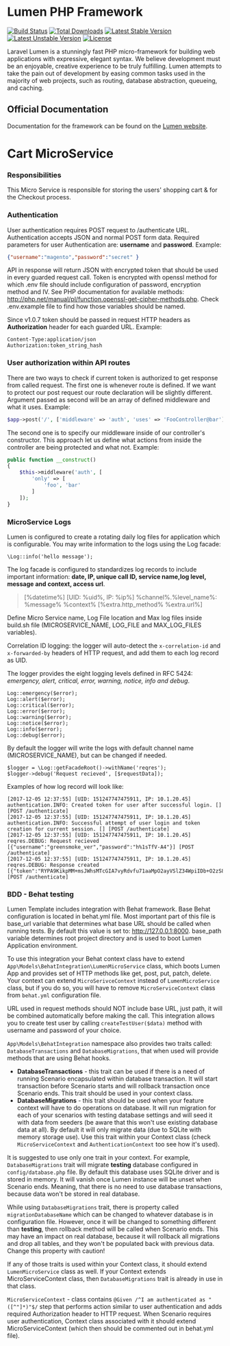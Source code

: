 # Lumen PHP Framework

[![Build Status](https://travis-ci.org/laravel/lumen-framework.svg)](https://travis-ci.org/laravel/lumen-framework)
[![Total Downloads](https://poser.pugx.org/laravel/lumen-framework/d/total.svg)](https://packagist.org/packages/laravel/lumen-framework)
[![Latest Stable Version](https://poser.pugx.org/laravel/lumen-framework/v/stable.svg)](https://packagist.org/packages/laravel/lumen-framework)
[![Latest Unstable Version](https://poser.pugx.org/laravel/lumen-framework/v/unstable.svg)](https://packagist.org/packages/laravel/lumen-framework)
[![License](https://poser.pugx.org/laravel/lumen-framework/license.svg)](https://packagist.org/packages/laravel/lumen-framework)

Laravel Lumen is a stunningly fast PHP micro-framework for building web applications with expressive, elegant syntax. We believe development must be an enjoyable, creative experience to be truly fulfilling. Lumen attempts to take the pain out of development by easing common tasks used in the majority of web projects, such as routing, database abstraction, queueing, and caching.

## Official Documentation

Documentation for the framework can be found on the [Lumen website](http://lumen.laravel.com/docs).

# Cart MicroService

### Responsibilities

This Micro Service is responsible for storing the users' shopping cart & for the Checkout process.

### Authentication

User authentication requires POST request to /authenticate URL. Authentication accepts JSON and normal POST form data.
Required parameters for user Authentication are: **username** and **password**.
Example:
```json
{"username":"magento","password":"secret" }
```
API in response will return JSON with encrypted token that should be used in every guarded request call.
Token is encrypted with openssl method for which .env file should include configuration of
password, encryption method and IV. See PHP documentation for available methods: http://php.net/manual/pl/function.openssl-get-cipher-methods.php. Check .env.example file to find how those variables should be named.

Since v1.0.7 token should be passed in request HTTP headers as **Authorization** header for each guarded URL.
Example:
```
Content-Type:application/json
Authorization:token_string_hash
```

### User authorization within API routes

There are two ways to check if current token is authorized to get response from called request.
The first one is whenever route is defined. If we want to protect our post request our route
declaration will be slightly different. Argument passed as second will be an array of defined
middleware and what it uses. Example:
```php
$app->post('/', ['middleware' => 'auth', 'uses' => 'FooController@bar']);
```

The second one is to specify our middleware inside of our controller's constructor.
This approach let us define what actions from inside the controller are being protected and what not.
Example:
```php
public function __construct()
{
    $this->middleware('auth', [
        'only' => [
            'foo', 'bar'
        ]
    ]);
}
```

### MicroService Logs

Lumen is configured to create a rotating daily log files for application which is configurable. You may write information to the logs using the Log facade:

```
\Log::info('hello message');
```
The log facade is configured to standardizes log records to include important information:
**date, IP, unique call ID, service name,log level, message and context, access url**.

> [%datetime%] [UID: %uid%, IP: %ip%] %channel%.%level_name%: %message% %context% [%extra.http_method% %extra.url%]



Define Micro Service name, Log File location and Max log files inside build.sh file (MICROSERVICE_NAME, LOG_FILE and MAX_LOG_FILES variables).

Correlation ID logging: the logger will auto-detect the `x-correlation-id` and `x-forwarded-by` headers of HTTP request, and add them to each log record as UID.

The logger provides the eight logging levels defined in RFC 5424: _emergency, alert, critical, error, warning, notice, info and debug_.

```
Log::emergency($error);
Log::alert($error);
Log::critical($error);
Log::error($error);
Log::warning($error);
Log::notice($error);
Log::info($error);
Log::debug($error);
```

By default the logger will write the logs with default channel name (MICROSERVICE_NAME), but can be changed if needed.

```
$logger = \Log::getFacadeRoot()->withName('reqres');
$logger->debug('Request recieved', [$requestData]);
```

Examples of how log record will look like:
```
[2017-12-05 12:37:55] [UID: 151247747475911, IP: 10.1.20.45] authentication.INFO: Created token for user after successful login. [] [POST /authenticate]
[2017-12-05 12:37:55] [UID: 151247747475911, IP: 10.1.20.45] authentication.INFO: Successful attempt of user login and token creation for current session. [] [POST /authenticate]
[2017-12-05 12:37:55] [UID: 151247747475911, IP: 10.1.20.45] reqres.DEBUG: Request recieved [{"username":"greensmoke_ver","password":"h%1sTfV-A4"}] [POST /authenticate]
[2017-12-05 12:37:55] [UID: 151247747475911, IP: 10.1.20.45] reqres.DEBUG: Response created [{"token":"RYPA9KikpMM+msJWhsMTcGIA7vyRdvfu71aaMpO2ayVSlZ34WpiIDb+O2zS8BKT0kG2xyYGAjJvX4wh4DjGRpu+zZFaRKgyCz9hlh67vMXI="}] [POST /authenticate]
```

### BDD - Behat testing

Lumen Template includes integration with Behat framework.
Base Behat configuration is located in behat.yml file. Most important part of this file is base_url variable that determines what base URL should be called when running tests.
By default this value is set to: http://127.0.0.1:8000.
base_path variable determines root project directory and is used to boot Lumen Application environment.

To use this integration your Behat context class have to extend `App\Models\BehatIntegration\LumenMicroService` class,
which boots Lumen App and provides set of HTTP methods like get, post, put, patch, delete. Your context can extend `MicroSerivceContext` instead
of `LumenMicroService` class, but if you do so, you will have to remove `MicroServiceContext` class from `behat.yml` configuration file.

URL used in request methods should NOT include base URL, just path, it will be combined automatically before making the call.
This integration allows you to create test user by calling `createTestUser($data)` method with username and password of your choice.

`App\Models\BehatIntegration` namespace also provides two traits called: `DatabaseTransactions` and `DatabaseMigrations`, that when used will provide methods that are using Behat hooks.
 * **DatabaseTransactions** - this trait can be used if there is a need of running Scenario encapsulated within database transaction. 
 It will start transaction before Scenario starts and will rollback transaction once Scenario ends. This trait should be used in your context class.
 * **DatabaseMigrations** - this trait should be used when your feature context will have to do operations on database.
 It will run migration for each of your scenarios with testing database settings and will seed it with data from seeders (be aware that this won't use existing database data at all). By default it will only migrate data (due to SQLite with memory storage use).
 Use this trait within your Context class (check `MicroServiceContext` and `AuthenticationContext` too see how it's used).

It is suggested to use only one trait in your context. For example, `DatabaseMigrations` trait will
 migrate **testing** database configured in `config/database.php` file. By default this database uses SQLite driver and is stored in memory. It will vanish 
 once Lumen instance will be unset when Scenario ends. Meaning, that there is no need to use database transactions, because data won't be
 stored in real database.
 
While using `DatabaseMigrations` trait, there is property called `migrationDatabaseName` which can be changed
to whatever database is in configuration file. However, once it will be changed to something different than **testing**, then rollback method will be called
when Scenario ends. This may have an impact on real database, because it will rollback all migrations and drop all tables, and they won't be populated back with previous data. 
Change this property with caution!

If any of those traits is used within your Context class, it should extend `LumenMicroService` class as well.
If your Context extends MicroServiceContext class, then `DatabaseMigrations` trait is already in use in that class.

`MicroServiceContext` - class contains `@Given /^I am authenticated as "([^"]*)"$/` step that performs action similar to user authentication and adds required Authorization header to HTTP request.
When Scenario requires user authentication, Context class associated with it should extend MicroServiceContext (which then should be commented out in behat.yml file).
